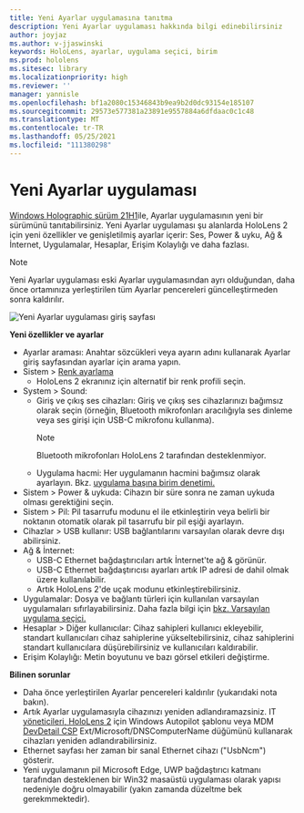```yaml
---
title: Yeni Ayarlar uygulamasına tanıtma
description: Yeni Ayarlar uygulaması hakkında bilgi edinebilirsiniz
author: joyjaz
ms.author: v-jjaswinski
keywords: HoloLens, ayarlar, uygulama seçici, birim
ms.prod: hololens
ms.sitesec: library
ms.localizationpriority: high
ms.reviewer: ''
manager: yannisle
ms.openlocfilehash: bf1a2080c15346843b9ea9b2d0dc93154e185107
ms.sourcegitcommit: 29573e577381a23891e9557884a6dfdaac0c1c48
ms.translationtype: MT
ms.contentlocale: tr-TR
ms.lasthandoff: 05/25/2021
ms.locfileid: "111380298"
---
```

# <a name="new-settings-app"></a>Yeni Ayarlar uygulaması

[Windows Holographic sürüm 21H1](hololens-release-notes.md#windows-holographic-version-21h1)ile, Ayarlar uygulamasının yeni bir sürümünü tanıtabilirsiniz. Yeni Ayarlar uygulaması şu alanlarda HoloLens 2 için yeni özellikler ve genişletilmiş ayarlar içerir: Ses, Power & uyku, Ağ & İnternet, Uygulamalar, Hesaplar, Erişim Kolaylığı ve daha fazlası.

> [!NOTE]
> Yeni Ayarlar uygulaması eski Ayarlar uygulamasından ayrı olduğundan, daha önce ortamınıza yerleştirilen tüm Ayarlar pencereleri güncelleştirmeden sonra kaldırılır.

![Yeni Ayarlar uygulaması giriş sayfası](images/new-settings-app.png)

**Yeni özellikler ve ayarlar**
- Ayarlar araması: Anahtar sözcükleri veya ayarın adını kullanarak Ayarlar giriş sayfasından ayarlar için arama yapın.
- Sistem > [Renk ayarlama](hololens2-display.md#how-to-use-display-color-calibration)
    - HoloLens 2 ekranınız için alternatif bir renk profili seçin.
- System > Sound:
  - Giriş ve çıkış ses cihazları: Giriş ve çıkış ses cihazlarınızı bağımsız olarak seçin (örneğin, Bluetooth mikrofonları aracılığıyla ses dinleme veya ses girişi için USB-C mikrofonu kullanma).
    > [!NOTE]
    > Bluetooth mikrofonları HoloLens 2 tarafından desteklenmiyor.
  - Uygulama hacmi: Her uygulamanın hacmini bağımsız olarak ayarlayın. Bkz. [uygulama başına birim denetimi.](holographic-home.md#per-app-volume-control)
- Sistem > Power & uykuda: Cihazın bir süre sonra ne zaman uykuda olması gerektiğini seçin.
- Sistem > Pil: Pil tasarrufu modunu el ile etkinleştirin veya belirli bir noktanın otomatik olarak pil tasarrufu bir pil eşiği ayarlayın.
- Cihazlar > USB kullanır: USB bağlantılarını varsayılan olarak devre dışı abilirsiniz.
- Ağ & İnternet:
  - USB-C Ethernet bağdaştırıcıları artık İnternet'te ağ & görünür.
  - USB-C Ethernet bağdaştırıcısı ayarları artık IP adresi de dahil olmak üzere kullanılabilir.
  - Artık HoloLens 2'de uçak modunu etkinleştirebilirsiniz.
- Uygulamalar: Dosya ve bağlantı türleri için kullanılan varsayılan uygulamaları sıfırlayabilirsiniz. Daha fazla bilgi için [bkz. Varsayılan uygulama seçici.](holographic-home.md#default-app-picker)
- Hesaplar > Diğer kullanıcılar: Cihaz sahipleri kullanıcı ekleyebilir, standart kullanıcıları cihaz sahiplerine yükseltebilirsiniz, cihaz sahiplerini standart kullanıcılara düşürebilirsiniz ve kullanıcıları kaldırabilir.
- Erişim Kolaylığı: Metin boyutunu ve bazı görsel etkileri değiştirme.

**Bilinen sorunlar**
- Daha önce yerleştirilen Ayarlar pencereleri kaldırılır (yukarıdaki nota bakın).
- Artık Ayarlar uygulamasıyla cihazınızı yeniden adlandıramazsiniz. IT [yöneticileri, HoloLens 2](https://docs.microsoft.com/hololens/hololens2-autopilot) için Windows Autopilot şablonu veya MDM [DevDetail CSP](https://docs.microsoft.com/windows/client-management/mdm/devdetail-csp) Ext/Microsoft/DNSComputerName düğümünü kullanarak cihazları yeniden adlandırabilirsiniz.
- Ethernet sayfası her zaman bir sanal Ethernet cihazı ("UsbNcm") gösterir.
- Yeni uygulamanın pil Microsoft Edge, UWP bağdaştırıcı katmanı tarafından desteklenen bir Win32 masaüstü uygulaması olarak yapısı nedeniyle doğru olmayabilir (yakın zamanda düzeltme bek gerekmmektedir).

